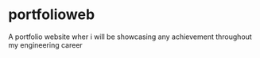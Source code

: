 # portfolioweb
 A portfolio website wher i will be showcasing any achievement throughout my engineering career
